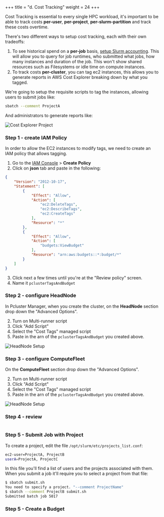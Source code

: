 +++
title = "d. Cost Tracking"
weight = 24
+++

Cost Tracking is essential to every single HPC workload, it's important to be able to track costs **per-user**, **per-project**, **per-slurm-partition** and track these costs overtime.

There's two different ways to setup cost tracking, each with their own tradeoffs:

1. To see historical spend on a **per-job** basis, [setup Slurm accounting](02-slurm-accounting.html). This will allow you to query for job runtimes, who submitted what jobs, how many instances and duration of the job. This won't show shared resources such as Filesystems or idle time on compute instances.
2. To track costs **per-cluster**, you can tag ec2 instances, this allows you to generate reports in AWS Cost Explorer breaking down by what you tagged.

We're going to setup the requisite scripts to tag the instances, allowing users to submit jobs like:

```bash
sbatch --comment ProjectA
```

And administrators to generate reports like:

![Cost Explorer Project](cost-tracking/cost-explorer-project.png)

### Step 1 - create IAM Policy

In order to allow the EC2 instances to modify tags, we need to create an IAM policy that allows tagging.

1. Go to the [IAM Console](https://console.aws.amazon.com/iamv2/home#/policies) > **Create Policy**
2. Click on **json** tab and paste in the following:

```json
{
    "Version": "2012-10-17",
    "Statement": [
        {
            "Effect": "Allow",
            "Action": [
                "ec2:DeleteTags",
                "ec2:DescribeTags",
                "ec2:CreateTags"
            ],
            "Resource": "*"
        },
        {
            "Effect": "Allow",
            "Action": [
                "budgets:ViewBudget"
            ],
            "Resource": "arn:aws:budgets::*:budget/*"
        }
    ]
}
```
3. Click next a few times until you're at the "Review policy" screen.
4. Name it `pclusterTagsAndBudget`

### Step 2 - configure HeadNode

In Pcluster Manager, when you create the cluster, on the **HeadNode** section drop down the "Advanced Options".

2. Turn on Multi-runner script
3. Click "Add Script"
4. Select the "Cost Tags" managed script
5. Paste in the arn of the `pclusterTagsAndBudget` you created above. 

![HeadNode Setup](cost-tracking/cost-tags-headnode.png)

### Step 3 - configure ComputeFleet

On the **ComputeFleet** section drop down the "Advanced Options".

2. Turn on Multi-runner script
3. Click "Add Script"
4. Select the "Cost Tags" managed script
5. Paste in the arn of the `pclusterTagsAndBudget` you created above. 

![HeadNode Setup](cost-tracking/cost-tags-computefleet.png)

### Step 4 - review

```yaml

```

### Step 5 - Submit Job with Project

To create a project, edit the file `/opt/slurm/etc/projects_list.conf`:

```bash
ec2-user=ProjectA, ProjectB
userA=ProjectA, ProjectC
```

In this file you'll find a list of users and the projects associated with them. When you submit a job it'll require you to select a project from that file:

```bash
$ sbatch submit.sh
You need to specify a project. "--comment ProjectName"
$ sbatch --comment ProjectB submit.sh
Submitted batch job 5017
```

### Step 5 - Create a Budget

```
```